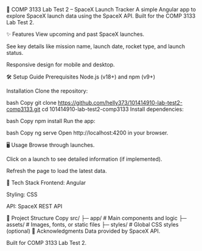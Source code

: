 🚀 COMP 3133 Lab Test 2 – SpaceX Launch Tracker
A simple Angular app to explore SpaceX launch data using the SpaceX API. Built for the COMP 3133 Lab Test 2.

✨ Features
View upcoming and past SpaceX launches.

See key details like mission name, launch date, rocket type, and launch status.

Responsive design for mobile and desktop.

🛠️ Setup Guide
Prerequisites
Node.js (v18+) and npm (v9+)

Installation
Clone the repository:

bash
Copy
git clone https://github.com/helly373/101414910-lab-test2-comp3133.git
cd 101414910-lab-test2-comp3133
Install dependencies:

bash
Copy
npm install
Run the app:

bash
Copy
ng serve
Open http://localhost:4200 in your browser.

🖥️ Usage
Browse through launches.

Click on a launch to see detailed information (if implemented).

Refresh the page to load the latest data.

🔧 Tech Stack
Frontend: Angular

Styling: CSS

API: SpaceX REST API

📁 Project Structure
Copy
src/
├─ app/          # Main components and logic
├─ assets/       # Images, fonts, or static files
├─ styles/       # Global CSS styles (optional)
🙌 Acknowledgments
Data provided by SpaceX API.

Built for COMP 3133 Lab Test 2.

